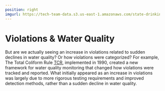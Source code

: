 ```yaml
---
position: right
imgurl: https://tech-team-data.s3.us-east-1.amazonaws.com/state-drinking-water/TX/figures/tx_bridge_viol_2.png
---
```


# Violations & Water Quality 

But are we actually seeing an increase in violations related to sudden declines 
in water quality? Or how violations were categorized? For example, The Total 
Coliform Rule [TCR](https://www.epa.gov/dwreginfo/revised-total-coliform-rule-and-total-coliform-rule), 
implemented in 1990, created a new framework for water quality monitoring that 
changed how violations were tracked and reported. What initially appeared as an 
increase in violations was largely due to more rigorous testing requirements and 
improved detection methods, rather than a sudden decline in water quality.